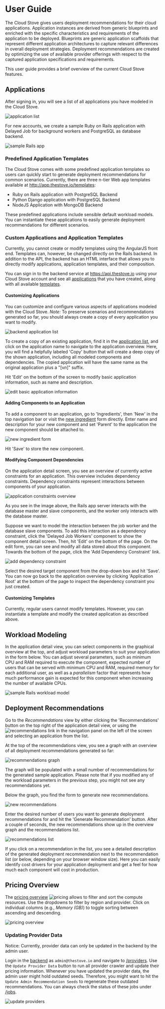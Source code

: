 <!--
# @title User Guide
-->

# User Guide

The Cloud Stove gives users deployment recommendations for their cloud applications. Application instances are derived from generic blueprints and enriched with the specific characteristics and requirements of the application to be deployed. Blueprints are generic application scaffolds that represent different application architectures to capture relevant differences in overall deployment strategies. Deployment recommendations are created by optimizing the use of available provider offerings with respect to the captured application specifications and requirements.

This user guide provides a brief overview of the current Cloud Stove features.

## Applications

After signing in, you will see a list of all applications you have modeled in the Cloud Stove. 

![application list](images/application-list.png)

For new accounts, we create a sample Ruby on Rails application with Delayed Job for background workers and PostgreSQL as database backend.

![sample Rails app](images/sample-rails-app.png)

### Predefined Application Templates

The Cloud Stove comes with some predefined application templates so users can quickly start to generate deployment recommendations for common scenarios. Currently, there are three n-tier Web app templates available at http://app.thestove.io/templates:

* Ruby on Rails application with PostgreSQL Backend
* Python Django application with PostgreSQL Backend
* NodeJS Application with MongoDB Backend

These predefined applications include sensible default workload models. You can instantiate these applications to easily generate deployment recommendations for different scenarios.  

### Custom Applications and Application Templates

Currently, you cannot create or modify templates using the AngularJS front end. Templates can, however, be changed directly on the Rails backend. In addition to the API, the backend has an HTML interface that allows you to directly modify applications, application templates, and their composition.

You can sign in to the backend service at https://api.thestove.io using your Cloud Stove account and see all [applications](https://api.thestove.io/applications) that you have created, along with all available [templates](https://api.thestove.io/templates).

#### Customizing Applications

You can customize and configure various aspects of applications modeled with the Cloud Stove. *Note:* To preserve scenarios and recommendations generated so far, you should always create a copy of every application you want to modify.

![backend application list](images/backend-application-list.png)

To create a copy of an existing application, find it in the [application list](https://api.thestove.io/applications), and click on the application name to navigate to the application overview. Here, you will find a helpfully labeled 'Copy' button that will create a deep copy of the shown application, including all modeled components and dependencies. The copied application will have the same name as the original application plus a "[v*n*]" suffix.

Hit 'Edit' on the bottom of the screen to modify basic application information, such as name and description.

![edit basic application information](images/backend-edit-ingredient.png)

#### Adding Components to an Application

To add a component to an application, go to 'Ingredients', then 'New' in the top navigation bar or visit the [new ingredient](https://api.thestove.io/ingredients/new) form directly. Enter name and description for your new component and set 'Parent' to the application the new component should be attached to.

![new ingredient form](images/backend-new-ingredient.png)

Hit 'Save' to store the new component.

#### Modifying Component Dependencies

On the application detail screen, you see an overview of currently active constraints for an application. This overview includes dependency constraints. Dependency constraints represent interactions between components of your application.

![application constraints overview](images/backend-constraints.png)

As you see in the image above, the Rails app server interacts with the database master and slave components, and the worker only interacts with the database master. 

Suppose we want to model the interaction between the job worker and the database slave components. To add this interaction as a dependency constraint, click the 'Delayed Job Workers' component to show the component detail screen. Then, hit 'Edit' on the bottom of the page. On the edit form, you can see and modify all data stored about this component. Towards the bottom of the page, click the 'Add Dependency Constraint' link.

![add dependency constraint](images/backend-add-dependency.png)

Select the desired target component from the drop-down box and hit 'Save'. You can now go back to the application overview by clicking 'Application Root' at the bottom of the page to inspect the dependency constraint you just created. 

#### Customizing Templates

Currently, regular users cannot modify templates. However, you can instantiate a template and modify the created application as described above.

## Workload Modeling

In the application detail view, you can select components in the graphical overview at the top, and adjust workload parameters to suit your application in the form below. You can adjust several parameters, such as minimum CPU and RAM required to execute the component, expected number of users that can be served with minimum CPU and RAM, required memory for each additional user, as well as a *parallelism* factor that represents how much performance gain is expected for this component when increasing the number of available CPUs.

![sample Rails workload model](images/sample-rails-app-workload-model.png)

## Deployment Recommendations

Go to the *Recommendations* view by either clicking the 'Recommendations' button on the top right of the application detail view, or using the ![recommendations](images/nav-recommendations.png) link in the navigation panel on the left of the screen and selecting an application from the list.

At the top of the recommendations view, you see a graph with an overview of all deployment recommendations generated so far:

![recommendations graph](images/recommendations-graph.png)

The graph will be populated with a small number of recommendations for the generated sample application. Please note that if you modified any of the workload parameters in the previous step, you might not see any recommendations yet.

Below the graph, you find the form to generate new recommendations.

![new recommendations](images/recommendations-form.png)

Enter the desired number of users you want to generate deployment recommendations for and hit the 'Generate Recommendation' button. After a couple of seconds, the new recommendations show up in the overview graph and the recommendations list.

![recommendations list](images/recommendations-list.png)

If you click on a recommendation in the list, you see a detailed description of the generated deployment recommendation next to the recommendation list (or below, depending on your browser window size). Here you can easily identify cost drivers for your application deployment and get a feel for how much each component will cost in production.


## Pricing Overview

The [pricing overview](https://app.thestove.io/pricing) ![pricing](images/nav-pricing-overview.png) allows to filter and sort the compute resources. Use the dropdowns to filter by region and provider. Click on individual columns (e.g., *Memory (GB)*) to toggle sorting between ascending and descending.

![pricing overview](images/pricing-overview.png)

### Updating Provider Data

Notice: Currently, provider data can only be updated in the backend by the admin user.

Login in the [backend](http://api.thestove.io) as `admin@thestove.io` and navigate to [/providers](http://api.thestove.io/providers). Use the `Update Provider Data` button to run all provider crawler and update their pricing information. Whenever you have updated the provider data, the admin user might hold outdated seeds. Therefore, you might want to hit the `Update Admin Recommendation Seeds` to regenerate these outdated recommendations. You can always check the status of these jobs under [/jobs](http://api.thestove.io/jobs).

![update providers](images/backend-update-providers.png)